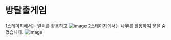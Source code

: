 # 방탈출게임

1스테이지에서는 열쇠를 활용하고
![image](https://user-images.githubusercontent.com/57275489/93710200-bd166000-fb7f-11ea-881d-69a31bca273f.png)
2스테이지에서는 나무를 활용하여 문을 숨겼습니다.
![image](https://user-images.githubusercontent.com/57275489/93710221-de774c00-fb7f-11ea-8670-76905dbdb461.png)

